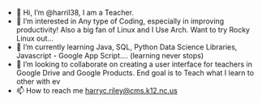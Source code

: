 - 👋 Hi, I’m @harril38, I am a Teacher.
- 👀 I’m interested in Any type of Coding, especially in improving productivity! Also a big fan of Linux and I Use Arch.  Want to try Rocky Linux out...
- 🌱 I’m currently learning Java, SQL, Python Data Science Libraries, Javascript - Google App Script.... (learning never stops)
- 💞️ I’m looking to collaborate on creating a user interface for teachers in Google Drive and Google Products.  End goal is to Teach what I learn to other with ev
- 📫 How to reach me harryc.riley@cms.k12.nc.us 

<!---
harril38/harril38 is a ✨ special ✨ repository because its `README.md` (this file) appears on your GitHub profile.
You can click the Preview link to take a look at your changes.
--->
